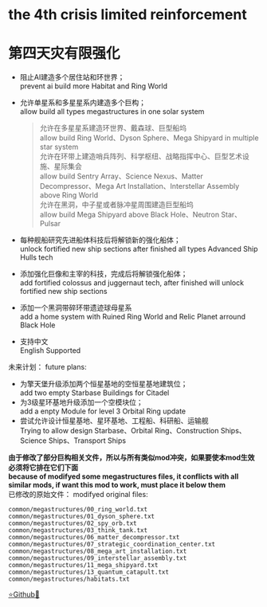 # the 4th crisis limited reinforcement
# 第四天灾有限强化

- 阻止AI建造多个居住站和环世界；  
  prevent ai build more Habitat and Ring World
- 允许单星系和多星星系内建造多个巨构；  
  allow build all types megastructures in one solar system
	> 允许在多星星系建造环世界、戴森球、巨型船坞  
      allow build Ring World、Dyson Sphere、Mega Shipyard in multiple star system  
	> 允许在环带上建造哨兵阵列、科学枢纽、战略指挥中心、巨型艺术设施、星际集会  
      allow build Sentry Array、Science Nexus、Matter Decompressor、Mega Art Installation、Interstellar Assembly above Ring World  
	> 允许在黑洞，中子星或者脉冲星周围建造巨型船坞  
      allow build Mega Shipyard above Black Hole、Neutron Star、Pulsar  

- 每种舰船研究先进船体科技后将解锁新的强化船体；  
  unlock fortified new ship sections after finished all types Advanced Ship Hulls tech
- 添加强化巨像和主宰的科技，完成后将解锁强化船体；  
  add fortified colossus and juggernaut tech, after finished will unlock fortified new ship sections
- 添加一个黑洞带碎环带遗迹球母星系  
  add a home system with Ruined Ring World and Relic Planet arround Black Hole
- 支持中文  
  English Supported

未来计划：
future plans:  
- 为擎天堡升级添加两个恒星基地的空恒星基地建筑位；  
  add two empty Starbase Buildings for Citadel
- 为3级星环基地升级添加一个空模块位；  
  add a enpty Module for level 3 Orbital Ring update
- 尝试允许设计恒星基地、星环基地、工程船、科研船、运输舰  
  Trying to allow design Starbase、Orbital Ring、Construction Ships、Science Ships、Transport Ships

**由于修改了部分巨构相关文件，所以与所有类似mod冲突，如果要使本mod生效必须将它排在它们下面**  
**because of modifyed some megastructures files, it conflicts with all similar mods, if want this mod to work, must place it below them**  
已修改的原始文件：
modifyed original files:  
```
common/megastructures/00_ring_world.txt
common/megastructures/01_dyson_sphere.txt
common/megastructures/02_spy_orb.txt
common/megastructures/03_think_tank.txt
common/megastructures/06_matter_decompressor.txt
common/megastructures/07_strategic_coordination_center.txt
common/megastructures/08_mega_art_installation.txt
common/megastructures/09_interstellar_assembly.txt
common/megastructures/11_mega_shipyard.txt
common/megastructures/13_quantum_catapult.txt
common/megastructures/habitats.txt
```

[⭐Github🌟](https://github.com/Diadormu/4th_crisis_plus)